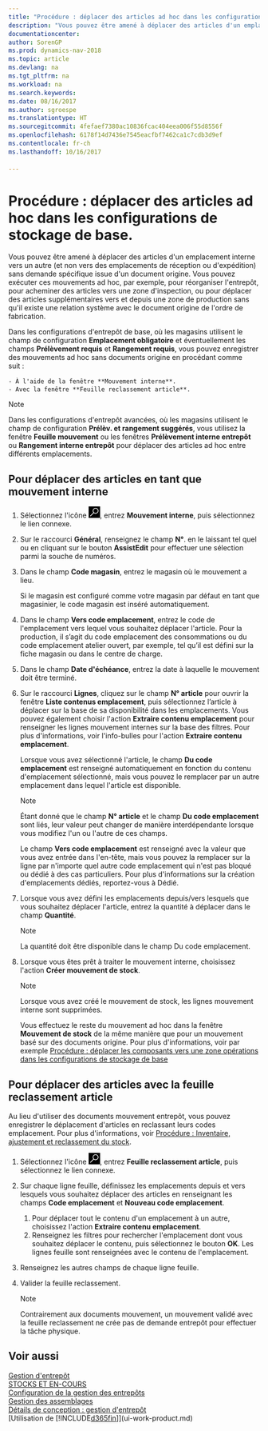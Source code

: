 ```yaml
---
title: "Procédure : déplacer des articles ad hoc dans les configurations de stockage de base"
description: "Vous pouvez être amené à déplacer des articles d'un emplacement interne vers un autre (et non vers des emplacements de réception ou d'expédition) sans demande spécifique issue d'un document origine. Vous pouvez exécuter ces mouvements ad hoc, par exemple, pour réorganiser l'entrepôt, pour acheminer des articles vers une zone d'inspection, ou pour déplacer des articles supplémentaires vers et depuis une zone de production sans qu'il existe une relation système avec le document origine de l'ordre de fabrication."
documentationcenter: 
author: SorenGP
ms.prod: dynamics-nav-2018
ms.topic: article
ms.devlang: na
ms.tgt_pltfrm: na
ms.workload: na
ms.search.keywords: 
ms.date: 08/16/2017
ms.author: sgroespe
ms.translationtype: HT
ms.sourcegitcommit: 4fefaef7380ac10836fcac404eea006f55d8556f
ms.openlocfilehash: 6178f14d7436e7545eacfbf7462ca1c7cdb3d9ef
ms.contentlocale: fr-ch
ms.lasthandoff: 10/16/2017

---
```

# <a name="how-to-move-items-ad-hoc-in-basic-warehouse-configurations"></a>Procédure : déplacer des articles ad hoc dans les configurations de stockage de base.
Vous pouvez être amené à déplacer des articles d'un emplacement interne vers un autre (et non vers des emplacements de réception ou d'expédition) sans demande spécifique issue d'un document origine. Vous pouvez exécuter ces mouvements ad hoc, par exemple, pour réorganiser l'entrepôt, pour acheminer des articles vers une zone d'inspection, ou pour déplacer des articles supplémentaires vers et depuis une zone de production sans qu'il existe une relation système avec le document origine de l'ordre de fabrication.  

Dans les configurations d'entrepôt de base, où les magasins utilisent le champ de configuration **Emplacement obligatoire** et éventuellement les champs **Prélèvement requis** et **Rangement requis**, vous pouvez enregistrer des mouvements ad hoc sans documents origine en procédant comme suit :  

    - À l'aide de la fenêtre **Mouvement interne**.  
    - Avec la fenêtre **Feuille reclassement article**.  

> [!NOTE]  
>  Dans les configurations d'entrepôt avancées, où les magasins utilisent le champ de configuration **Prélèv. et rangement suggérés**, vous utilisez la fenêtre **Feuille mouvement** ou les fenêtres **Prélèvement interne entrepôt** ou **Rangement interne entrepôt** pour déplacer des articles ad hoc entre différents emplacements.  

## <a name="to-move-items-as-an-internal-movement"></a>Pour déplacer des articles en tant que mouvement interne  
1.  Sélectionnez l'icône ![Page ou état pour la recherche](media/ui-search/search_small.png "Page ou état pour la recherche"), entrez **Mouvement interne**, puis sélectionnez le lien connexe.  
2.  Sur le raccourci **Général**, renseignez le champ **N°**. en le laissant tel quel ou en cliquant sur le bouton **AssistEdit** pour effectuer une sélection parmi la souche de numéros.  
3.  Dans le champ **Code magasin**, entrez le magasin où le mouvement a lieu.  

    Si le magasin est configuré comme votre magasin par défaut en tant que magasinier, le code magasin est inséré automatiquement.  
4.  Dans le champ **Vers code emplacement**, entrez le code de l'emplacement vers lequel vous souhaitez déplacer l'article. Pour la production, il s’agit du code emplacement des consommations ou du code emplacement atelier ouvert, par exemple, tel qu’il est défini sur la fiche magasin ou dans le centre de charge.  
5.  Dans le champ **Date d'échéance**, entrez la date à laquelle le mouvement doit être terminé.  
6.  Sur le raccourci **Lignes**, cliquez sur le champ **N° article** pour ouvrir la fenêtre **Liste contenus emplacement**, puis sélectionnez l’article à déplacer sur la base de sa disponibilité dans les emplacements. Vous pouvez également choisir l'action **Extraire contenu emplacement** pour renseigner les lignes mouvement internes sur la base des filtres. Pour plus d'informations, voir l'info-bulles pour l'action **Extraire contenu emplacement**.   

    Lorsque vous avez sélectionné l'article, le champ **Du code emplacement** est renseigné automatiquement en fonction du contenu d'emplacement sélectionné, mais vous pouvez le remplacer par un autre emplacement dans lequel l'article est disponible.  

    > [!NOTE]  
    >  Étant donné que le champ **N° article** et le champ **Du code emplacement** sont liés, leur valeur peut changer de manière interdépendante lorsque vous modifiez l'un ou l'autre de ces champs.  

    Le champ **Vers code emplacement** est renseigné avec la valeur que vous avez entrée dans l'en-tête, mais vous pouvez la remplacer sur la ligne par n'importe quel autre code emplacement qui n'est pas bloqué ou dédié à des cas particuliers. Pour plus d'informations sur la création d'emplacements dédiés, reportez\-vous à Dédié.  
7.  Lorsque vous avez défini les emplacements depuis/vers lesquels que vous souhaitez déplacer l'article, entrez la quantité à déplacer dans le champ **Quantité**.  

    > [!NOTE]  
    >  La quantité doit être disponible dans le champ Du code emplacement.  

8.  Lorsque vous êtes prêt à traiter le mouvement interne, choisissez l'action **Créer mouvement de stock**.  

    > [!NOTE]  
    >  Lorsque vous avez créé le mouvement de stock, les lignes mouvement interne sont supprimées.  

    Vous effectuez le reste du mouvement ad hoc dans la fenêtre **Mouvement de stock** de la même manière que pour un mouvement basé sur des documents origine. Pour plus d'informations, voir par exemple [Procédure : déplacer les composants vers une zone opérations dans les configurations de stockage de base](warehouse-how-to-move-components-to-an-operation-area-in-basic-warehousing.md)  

## <a name="to-move-items-with-the-item-reclassification-journal"></a>Pour déplacer des articles avec la feuille reclassement article
Au lieu d'utiliser des documents mouvement entrepôt, vous pouvez enregistrer le déplacement d'articles en reclassant leurs codes emplacement. Pour plus d'informations, voir [Procédure : Inventaire, ajustement et reclassement du stock](inventory-how-count-adjust-reclassify.md).   
1.  Sélectionnez l'icône ![Page ou état pour la recherche](media/ui-search/search_small.png "Page ou état pour la recherche"), entrez **Feuille reclassement article**, puis sélectionnez le lien connexe.  
2.  Sur chaque ligne feuille, définissez les emplacements depuis et vers lesquels vous souhaitez déplacer des articles en renseignant les champs **Code emplacement** et **Nouveau code emplacement**.  

    1.  Pour déplacer tout le contenu d'un emplacement à un autre, choisissez l'action **Extraire contenu emplacement**.  
    2.  Renseignez les filtres pour rechercher l'emplacement dont vous souhaitez déplacer le contenu, puis sélectionnez le bouton **OK**. Les lignes feuille sont renseignées avec le contenu de l'emplacement.  
3.  Renseignez les autres champs de chaque ligne feuille.   
4.  Valider la feuille reclassement.  

    > [!NOTE]  
    >  Contrairement aux documents mouvement, un mouvement validé avec la feuille reclassement ne crée pas de demande entrepôt pour effectuer la tâche physique.  

## <a name="see-also"></a>Voir aussi  
[Gestion d'entrepôt](warehouse-manage-warehouse.md)  
[STOCKS ET EN-COURS](inventory-manage-inventory.md)  
[Configuration de la gestion des entrepôts](warehouse-setup-warehouse.md)     
[Gestion des assemblages](assembly-assemble-items.md)    
[Détails de conception : gestion d'entrepôt](design-details-warehouse-management.md)  
[Utilisation de [!INCLUDE[d365fin](includes/d365fin_md.md)]](ui-work-product.md)

